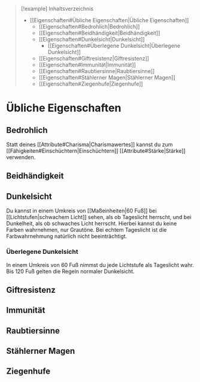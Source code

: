 >[!example] Inhaltsverzeichnis
>- [[Eigenschaften#Übliche Eigenschaften|Übliche Eigenschaften]]
>	- [[Eigenschaften#Bedrohlich|Bedrohlich]]
>	- [[Eigenschaften#Beidhändigkeit|Beidhändigkeit]]
>	- [[Eigenschaften#Dunkelsicht|Dunkelsicht]]
>		- [[Eigenschaften#Überlegene Dunkelsicht|Überlegene Dunkelsicht]]
>	- [[Eigenschaften#Giftresistenz|Giftresistenz]]
>	- [[Eigenschaften#Immunität|Immunität]]
>	- [[Eigenschaften#Raubtiersinne|Raubtiersinne]]
>	- [[Eigenschaften#Stählerner Magen|Stählerner Magen]]
>	- [[Eigenschaften#Ziegenhufe|Ziegenhufe]]


# Übliche Eigenschaften
## Bedrohlich
Statt deines [[Attribute#Charisma|Charismawertes]] kannst du zum [[Fähigkeiten#Einschüchtern|Einschüchtern]] [[Attribute#Stärke|Stärke]] verwenden. 
## Beidhändigkeit
## Dunkelsicht
Du kannst in einem Umkreis von [[Maßeinheiten|60 Fuß]] bei [[Lichtstufen|schwachem Licht]] sehen, als ob Tageslicht herrscht, und bei Dunkelheit, als ob schwaches Licht herrscht. Hierbei kannst du keine Farben wahrnehmen, nur Grautöne. Bei echtem Tageslicht ist die Farbwahrnehmung natürlich nicht beeinträchtigt.
### Überlegene Dunkelsicht
In einem Umkreis von 60 Fuß nimmst du jede Lichtstufe als Tageslicht wahr. Bis 120 Fuß gelten die Regeln normaler Dunkelsicht.
## Giftresistenz
## Immunität
## Raubtiersinne
## Stählerner Magen
## Ziegenhufe